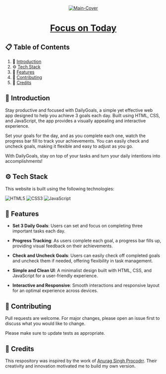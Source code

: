 <div align="center">
  <br />
   <a href="https://arpit73881.github.io/Focus-on-today/" target="_blank"><img src="https://i.ibb.co/QYQk1x6/portfolio-5.png" alt="Main-Cover" border="0"></a>
  <br />

# [Focus on Today](https://arpit73881.github.io/Focus-on-today/)

</div>

## 📋 <a name="table">Table of Contents</a>

1. 🤖 [Introduction](#introduction)
2. ⚙️ [Tech Stack](#techstack)
3. 🔋 [Features](#features)
4. 🚀 [Contributing](#contribute)
5. 🫡 [Credits](#credits)

## <a name="introduction">🤖 Introduction</a>

Stay productive and focused with DailyGoals, a simple yet effective web app designed to help you achieve 3 goals each day. Built using HTML, CSS, and JavaScript, the app provides a visually appealing and interactive experience.

Set your goals for the day, and as you complete each one, watch the progress bar fill to track your achievements. You can easily check and uncheck goals, making it flexible and easy to adjust as you go.

With DailyGoals, stay on top of your tasks and turn your daily intentions into accomplishments!

## <a name="techstack">⚙️ Tech Stack</a>

This website is built using the following technologies:

![HTML5](https://img.shields.io/badge/html5-%23E34F26.svg?style=for-the-badge&logo=html5&logoColor=white)
![CSS3](https://img.shields.io/badge/css3-%231572B6.svg?style=for-the-badge&logo=css3&logoColor=white)
![JavaScript](https://img.shields.io/badge/javascript-%23323330.svg?style=for-the-badge&logo=javascript&logoColor=%23F7DF1E)

## <a name="features">🔋 Features</a>

- **Set 3 Daily Goals**: Users can set and focus on completing three important tasks each day.

- **Progress Tracking**: As users complete each goal, a progress bar fills up, providing visual feedback on their achievements.

- **Check and Uncheck Goals**: Users can easily check off completed goals and uncheck them if needed, offering flexibility in task management.

- **Simple and Clean UI**: A minimalist design built with HTML, CSS, and JavaScript for a user-friendly experience.

- **Interactive and Responsive**: Smooth interactions and responsive layout for an optimal experience across devices.

## <a name="contribute"> 🚀 Contributing</a>

Pull requests are welcome. For major changes, please open an issue first
to discuss what you would like to change.

Please make sure to update tests as appropriate.

## 🫡 Credits

This respository was inspired by the work of [Anurag Singh Procodrr](https://github.com/procodrr). Their creativity and innovation motivated me to build my own version.
